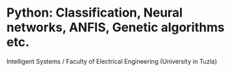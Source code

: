 # Python: Classification, Neural networks, ANFIS, Genetic algorithms etc.

Intelligent Systems / Faculty of Electrical Engineering (University in Tuzla)
